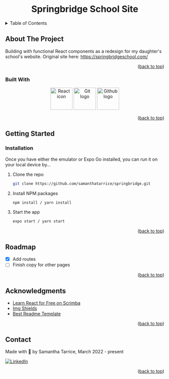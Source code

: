 <div id="top"></div>

<!-- PROJECT LOGO -->
<br />
<div align="center">
<!--   <a href="https://github.com/samanthatarrice/mono_log-journal-app">
    <img src="components/images/logo-gradient.png" alt="Logo" width="200" height="200">
  </a> -->
  <h1 align="center">Springbridge School Site</h1>
</div>

<!-- TABLE OF CONTENTS -->
<details>
  <summary>Table of Contents</summary>
  <ol>
    <li>
      <a href="#about-the-project">About The Project</a>
      <ul>
        <li><a href="#built-with">Built With</a></li>
      </ul>
    </li>
    <li>
      <a href="#getting-started">Getting Started</a>
      <ul>
        <li><a href="#installation">Installation</a></li>
      </ul>
    </li>
    <li><a href="#roadmap">Roadmap</a></li>
    <li><a href="#acknowledgments">Acknowledgments</a></li>
    <li><a href="#contact">Contact</a></li>
  </ol>
</details>

<!-- ABOUT THE PROJECT -->
## About The Project

Building with functional React components as a redesign for my daughter's school's website. Original site here: https://springbridgeschool.com/

<p align="right">(<a href="#top">back to top</a>)</p>

### Built With

  <div align="center">
    <img src="https://cdn-icons-png.flaticon.com/512/45/45082.png" width=70 height="70" alt="React icon">
    <img src="https://cdn-icons-png.flaticon.com/512/2111/2111420.png" width="70" height="70" alt="Git logo">
    <img src="https://cdn-icons-png.flaticon.com/512/1051/1051326.png" width="70" height="70" alt="Github logo">
  </div>

<p align="right">(<a href="#top">back to top</a>)</p>

<!-- GETTING STARTED -->
## Getting Started

### Installation

Once you have either the emulator or Expo Go installed, you can run it on your local device by...

1. Clone the repo
   ```sh
   git clone https://github.com/samanthatarrice/springbridge.git
   ```
2. Install NPM packages
   ```sh
   npm install / yarn install
   ```
3. Start the app 
   ```sh
   expo start / yarn start
   ```

<p align="right">(<a href="#top">back to top</a>)</p>

<!-- ROADMAP -->
## Roadmap

- [x] Add routes
- [ ] Finish copy for other pages

<p align="right">(<a href="#top">back to top</a>)</p>

<!-- ACKNOWLEDGMENTS -->
## Acknowledgments

* [Learn React for Free on Scrimba](https://scrimba.com/learn/learnreact)
* [Img Shields](https://shields.io)
* [Best Readme Template](https://github.com/othneildrew/Best-README-Template)

<p align="right">(<a href="#top">back to top</a>)</p>

<!-- CONTACT -->
## Contact

Made with 💚 by Samantha Tarrice, March 2022 - present

[![LinkedIn][linkedin-shield]][linkedin-url]

<p align="right">(<a href="#top">back to top</a>)</p>

<!-- MARKDOWN LINKS & IMAGES -->
<!-- https://www.markdownguide.org/basic-syntax/#reference-style-links -->
[linkedin-shield]: https://img.shields.io/badge/-LinkedIn-black.svg?style=for-the-badge&logo=linkedin&colorB=555
[linkedin-url]: https://www.linkedin.com/in/starrice/
